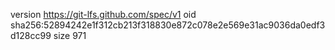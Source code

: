 version https://git-lfs.github.com/spec/v1
oid sha256:52894242e1f312cb213f318830e872c078e2e569e31ac9036da0edf3d128cc99
size 971
